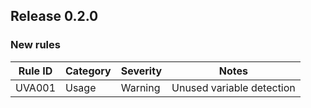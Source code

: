 ## Release 0.2.0

### New rules

Rule ID | Category | Severity | Notes
--------|----------|----------|--------------------------
UVA001  | Usage    | Warning  | Unused variable detection
